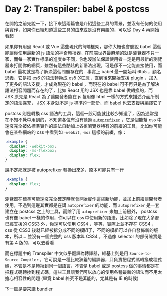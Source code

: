 Day 2: Transpiler: babel & postcss
==================================

在開始之前先說一下，接下來這兩篇會是介紹這些工具的背景，並沒有任何的使用與實作，如果你已經知道這些工具的由來或是沒有興趣的，可以從 Day 4 再開始看起

如果你有用過 React 或 Vue 這些現代的前端框架，那你大概也會聽說 babel 這個能讓你使用最新的 js 語法的神奇轉換器，在前端世界最麻煩的就是瀏覽器不只一家，而每一家實作標準的進度並不同，你也沒辦法保證使用者一定是用最新的瀏覽器來打開你的網頁，雖然有這些酷炫的新語法出現，可是卻不一定能直接使用，而 babel 最初就是為了解決這個問題存在的，事實上 babel 最一開始叫 6to5 ，顧名思義，它是把 es6 的語法轉換成 es5 的工具，直到後來開始支援 plugin ，加入了更多的語法支援，才成為現在的 babel ，而現在的 babel 可不再只是為了解決語法相容問題而存在的了，比如 React 用的 JSX 也是靠 babel 做轉換的，而 JSX 原先是 React 為了讓開發者能在 js 裡用像 html 一樣的方式來描述介面所制定的語法擴充， JSX 本身就不是 js 標準的一部份，而 babel 也去支援與編譯它了

postcss 則是轉換 css 語法的工具，這個一般可能就比較少知道了，因為通常是在不知不覺中用到的，不知道各位有沒有聽過 [`autoprefixer`](https://github.com/postcss/autoprefixer) ，它是個能幫 css 中還沒完全被依標準實作的語法自動加上各家瀏覽器特有的前綴的工具，比如你可能會在某些網站的 css 中看到如 `-webkit`, `-moz` 這樣的前綴，像：

```css
.example {
  display: -webkit-box;
  display: -ms-flexbox;
  display: flex;
}
```

說不定那就是被 autoprefixer 轉換出來的，原本可能只有一行

```css
.example {
  display: flex;
}
```

瀏覽器在標準可能還沒完全確定時就會開始實作這些新功能，並加上前綴讓開發者使用，不過到這邊其實都是在講 `autoprefixer` 的功能，而 `autoprefixer` 是一套建立在 postcss 之上的工具，而除了用 `autoprefixer` 來加上前綴外， postcss 也有像 babel 一樣的作用，你可以在 css 中使用新的語法，比如除了現在大多都已經支援的 CSS3 外，你還可以使用 CSS4 ，等等，實際上並不存在 CSS4 ， css 從 CSS3 後就已經被拆分成不同的模組了，不同的模組可以各自發佈新的版本，所以… 並沒有一個完整的 css 版本叫 CSS4 ，不過像 selector 的部份確實是有第 4 版的，可以去看看

而在標題中的 Transpiler 中文似乎翻譯為轉譯器，維基上則是用 `Source-to-Source Compiler` ，它可說是一種比較狹義的編譯器，只負責把程式碼轉換成程式碼，不管是不是轉換到同一個語言，不管是 babel 或是 postcss 做的事情都是在把程式碼轉換到程式碼，這些工具讓我們可以放心的使用各種最新的語法而不用太擔心相容性的問題 (畢竟 babel 終究不是萬能的，尤其是有 IE 的時候)

下一篇是要來講 bundler
